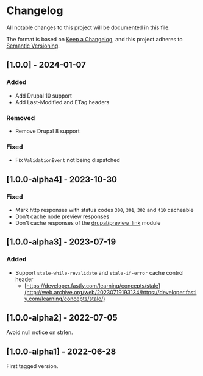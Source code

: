 # Changelog
All notable changes to this project will be documented in this file.

The format is based on [Keep a Changelog](https://keepachangelog.com/en/1.0.0/),
and this project adheres to [Semantic Versioning](https://semver.org/spec/v2.0.0.html).

## [1.0.0] - 2024-01-07
### Added
- Add Drupal 10 support
- Add Last-Modified and ETag headers

### Removed
- Remove Drupal 8 support

### Fixed
- Fix `ValidationEvent` not being dispatched

## [1.0.0-alpha4] - 2023-10-30
### Fixed
- Mark http responses with status codes `300`, `301`, `302` and `410` cacheable
- Don't cache node preview responses
- Don't cache responses of the [drupal/preview_link](https://www.drupal.org/project/preview_link) module

## [1.0.0-alpha3] - 2023-07-19
### Added
- Support `stale-while-revalidate` and `stale-if-error` cache control header
    - [https://developer.fastly.com/learning/concepts/stale](http://web.archive.org/web/20230719193134/https://developer.fastly.com/learning/concepts/stale/)

## [1.0.0-alpha2] - 2022-07-05

Avoid null notice on strlen.

## [1.0.0-alpha1] - 2022-06-28
First tagged version.

